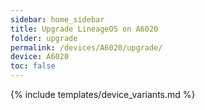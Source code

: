 ```yaml
---
sidebar: home_sidebar
title: Upgrade LineageOS on A6020
folder: upgrade
permalink: /devices/A6020/upgrade/
device: A6020
toc: false
---
```

{% include templates/device_variants.md %}
